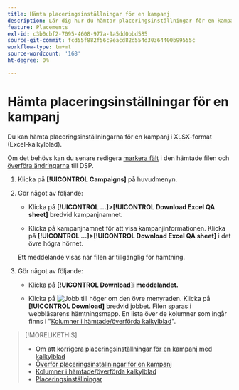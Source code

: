 ```yaml
---
title: Hämta placeringsinställningar för en kampanj
description: Lär dig hur du hämtar placeringsinställningar för en kampanj med Excel QA-kalkylblad.
feature: Placements
exl-id: c3b0cbf2-7095-4608-977a-9a5dd0bbd585
source-git-commit: fcd55f882f56c9eacd82d554d30364400b99555c
workflow-type: tm+mt
source-wordcount: '168'
ht-degree: 0%

---
```


# Hämta placeringsinställningar för en kampanj

Du kan hämta placeringsinställningarna för en kampanj i XLSX-format (Excel-kalkylblad).

Om det behövs kan du senare redigera [markera fält](qa-sheet-columns.md) i den hämtade filen och [överföra ändringarna](qa-sheet-upload.md) till DSP.

1. Klicka på **[!UICONTROL Campaigns]** på huvudmenyn.

1. Gör något av följande:

   * Klicka på **[!UICONTROL ...]>[!UICONTROL Download Excel QA sheet]** bredvid kampanjnamnet.

   * Klicka på kampanjnamnet för att visa kampanjinformationen. Klicka på **[!UICONTROL ...]>[!UICONTROL Download Excel QA sheet]** i det övre högra hörnet.

   Ett meddelande visas när filen är tillgänglig för hämtning.

1. Gör något av följande:

   * Klicka på **[!UICONTROL Download]i meddelandet.**

   * Klicka på ![Jobb](/help/dsp/assets/downloads.png) till höger om den övre menyraden. Klicka på **[!UICONTROL Download]** bredvid jobbet.
   Filen sparas i webbläsarens hämtningsmapp. En lista över de kolumner som ingår finns i &quot;[Kolumner i hämtade/överförda kalkylblad](qa-sheet-columns.md)&quot;.

>[!MORELIKETHIS]
>
>* [Om att korrigera placeringsinställningar för en kampanj med kalkylblad](qa-about.md)
>* [Överför placeringsinställningar för en kampanj](qa-sheet-upload.md)
>* [Kolumner i hämtade/överförda kalkylblad](qa-sheet-columns.md)
>* [Placeringsinställningar](/help/dsp/campaign-management/placements/placement-settings.md)

